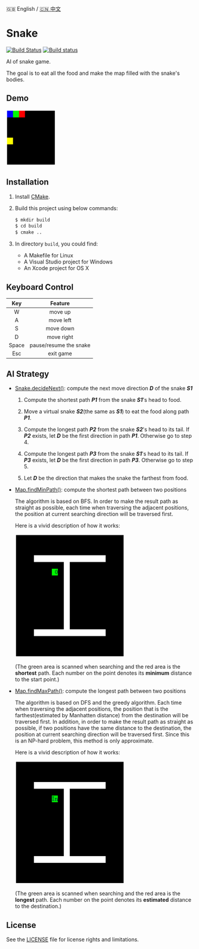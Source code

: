 :uk: English / [:cn: 中文](./README-CN.md)

# Snake

[![Build Status](https://travis-ci.org/stevennL/Snake.svg?branch=master)](https://travis-ci.org/stevennL/Snake) [![Build status](https://ci.appveyor.com/api/projects/status/bryir507227d0i1q?svg=true)](https://ci.appveyor.com/project/stevennL/snake)

AI of snake game.

The goal is to eat all the food and make the map filled with the snake's bodies. 

## Demo

![Image of Snake AI](img/AI.gif)

## Installation

1. Install [CMake](https://cmake.org/).

2. Build this project using below commands:

    ```bash
    $ mkdir build
    $ cd build
    $ cmake ..
    ```

3. In directory `build`, you could find:

    * A Makefile for Linux
    * A Visual Studio project for Windows
    * An Xcode project for OS X

## Keyboard Control

| Key | Feature |
|:---:|:-------:|
|W|move up|
|A|move left|
|S|move down|
|D|move right|
|Space|pause/resume the snake|
|Esc|exit game|

## AI Strategy

* [Snake.decideNext()](./src/Snake.cpp): compute the next move direction ***D*** of the snake ***S1***

    1. Compute the shortest path ***P1*** from the snake ***S1***'s head to food.

    2. Move a virtual snake ***S2***(the same as ***S1***) to eat the food along path ***P1***.

    3. Compute the longest path ***P2*** from the snake ***S2***'s head to its tail. If ***P2*** exists, let ***D*** be the first direction in path ***P1***. Otherwise go to step 4.

    4. Compute the longest path ***P3*** from the snake ***S1***'s head to its tail. If ***P3*** exists, let ***D*** be the first direction in path ***P3***. Otherwise go to step 5.

    5. Let ***D*** be the direction that makes the snake the farthest from food.

* [Map.findMinPath()](./src/Map.cpp): compute the shortest path between two positions

    The algorithm is based on BFS. In order to make the result path as straight as possible, each time when traversing the adjacent positions, the position at current searching direction will be traversed first.

    Here is a vivid description of how it works:

    ![](img/shortest_path.gif)

    (The green area is scanned when searching and the red area is the **shortest** path. Each number on the point denotes its **minimum** distance to the start point.)
  
* [Map.findMaxPath()](./src/Map.cpp): compute the longest path between two positions

    The algorithm is based on DFS and the greedy algorithm. Each time when traversing the adjacent positions, the position that is the farthest(estimated by Manhatten distance) from the destination will be traversed first. In addition, in order to make the result path as straight as possible, if two positions have the same distance to the destination, the position at current searching direction will be traversed first. Since this is an NP-hard problem, this method is only approximate.

    Here is a vivid description of how it works:
    
    ![](img/longest_path.gif)

    (The green area is scanned when searching and the red area is the **longest** path. Each number on the point denotes its **estimated** distance to the destination.)

## License

See the [LICENSE](./LICENSE) file for license rights and limitations.
